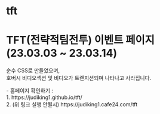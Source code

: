 # tft

<h1>
  TFT(전략적팀전투) 이벤트 페이지
  <br>
  (23.03.03 ~ 23.03.14)
</h1>

<p>
  순수 CSS로 만들었으며,
  <br>
  호버시 비디오섹션 및 비디오가 트랜지션되며 나타나고 사라집니다.
</p>
<p>
  - 홈페이지 확인하기 :
  <br>
  1. https://judiking1.github.io/tft/
  <br>
  2. (위 링크 실행 안될시) https://judiking1.cafe24.com/tft
</p>
